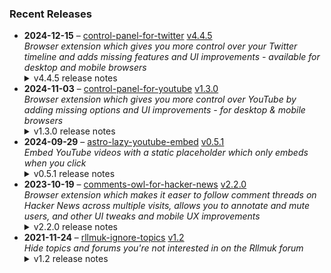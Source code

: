 ### Recent Releases

<!-- RECENT_RELEASES -->
<ul>
<li>
  <strong>2024-12-15</strong> – <a href="https://github.com/insin/control-panel-for-twitter">control-panel-for-twitter</a> <a href="https://github.com/insin/control-panel-for-twitter/releases/tag/v4.4.5">v4.4.5</a>
  <div><em>Browser extension which gives you more control over your Twitter timeline and adds missing features and UI improvements - available for desktop and mobile browsers</em></div>
  <details><summary>v4.4.5 release notes</summary><p>Visit the <a href="https://jbscript.dev/control-panel-for-twitter" rel="nofollow">Control Panel for Twitter website</a> for installation links, more information about the extension, and FAQs. Follow <a href="https://twitter.com/ControlPanelFT" rel="nofollow">@ControlPanelFT</a> on Twitter for updates.</p>
<h2>Changes</h2>
<ul>
<li>Hide the Grok Actions button in focused tweets</li>
</ul>
<h2>Availability</h2>
<p>New versions have to be reviewed and published by each browser extension store before they're available for use.</p>
<p>This version is available in the following extension stores:</p>
<p><a href="https://apps.apple.com/app/id1668516167?platform=iphone" rel="nofollow"><img src="https://user-images.githubusercontent.com/226692/216768643-4756e33c-1e61-41a7-9c56-9bd80f10bcc9.png" alt="Apple App Store" style="max-width: 100%;"></a> <a href="https://chromewebstore.google.com/detail/control-panel-for-twitter/kpmjjdhbcfebfjgdnpjagcndoelnidfj" rel="nofollow"><img src="https://user-images.githubusercontent.com/226692/212897023-9e66b1b0-e1cd-44df-a4f2-3d5bda80c5f8.png" alt="Chrome Web Store" style="max-width: 100%;"></a> <a href="https://microsoftedge.microsoft.com/addons/detail/control-panel-for-twitter/foccddlibbeccjiobcnakipdpkjiijjp" rel="nofollow"><img src="https://user-images.githubusercontent.com/226692/212897573-34b1af0a-dc5a-4aa2-a1e7-ca85d3823f9f.png" alt="Edge Add-ons" style="max-width: 100%;"></a></p>

<h2>Screenshots</h2>
<table>
<thead>
<tr>
<th align="center">Before</th>
<th align="center">After</th>
</tr>
</thead>
<tbody>
<tr>
<td align="center"><a target="_blank" rel="noopener noreferrer" href="https://private-user-images.githubusercontent.com/226692/395856208-e921d5b1-29ee-4d0c-8763-71f0790ab36c.png?jwt=eyJhbGciOiJIUzI1NiIsInR5cCI6IkpXVCJ9.eyJpc3MiOiJnaXRodWIuY29tIiwiYXVkIjoicmF3LmdpdGh1YnVzZXJjb250ZW50LmNvbSIsImtleSI6ImtleTUiLCJleHAiOjE3MzQ1NDE4NDUsIm5iZiI6MTczNDU0MTU0NSwicGF0aCI6Ii8yMjY2OTIvMzk1ODU2MjA4LWU5MjFkNWIxLTI5ZWUtNGQwYy04NzYzLTcxZjA3OTBhYjM2Yy5wbmc_WC1BbXotQWxnb3JpdGhtPUFXUzQtSE1BQy1TSEEyNTYmWC1BbXotQ3JlZGVudGlhbD1BS0lBVkNPRFlMU0E1M1BRSzRaQSUyRjIwMjQxMjE4JTJGdXMtZWFzdC0xJTJGczMlMkZhd3M0X3JlcXVlc3QmWC1BbXotRGF0ZT0yMDI0MTIxOFQxNzA1NDVaJlgtQW16LUV4cGlyZXM9MzAwJlgtQW16LVNpZ25hdHVyZT0yMTZmZjNiZmZmNTlkM2U5ODlhZmEzYjhlMjYwYjQ1ZDE1NDk3MWUzZDg0NDc2YzQwMTU5ZDU1MTYxYmQ1NWJjJlgtQW16LVNpZ25lZEhlYWRlcnM9aG9zdCJ9.FXWCrK0Q89jv6A_AvO-HpBnNPWJ7BArRR_UPa6fZ9Fw"><img src="https://private-user-images.githubusercontent.com/226692/395856208-e921d5b1-29ee-4d0c-8763-71f0790ab36c.png?jwt=eyJhbGciOiJIUzI1NiIsInR5cCI6IkpXVCJ9.eyJpc3MiOiJnaXRodWIuY29tIiwiYXVkIjoicmF3LmdpdGh1YnVzZXJjb250ZW50LmNvbSIsImtleSI6ImtleTUiLCJleHAiOjE3MzQ1NDE4NDUsIm5iZiI6MTczNDU0MTU0NSwicGF0aCI6Ii8yMjY2OTIvMzk1ODU2MjA4LWU5MjFkNWIxLTI5ZWUtNGQwYy04NzYzLTcxZjA3OTBhYjM2Yy5wbmc_WC1BbXotQWxnb3JpdGhtPUFXUzQtSE1BQy1TSEEyNTYmWC1BbXotQ3JlZGVudGlhbD1BS0lBVkNPRFlMU0E1M1BRSzRaQSUyRjIwMjQxMjE4JTJGdXMtZWFzdC0xJTJGczMlMkZhd3M0X3JlcXVlc3QmWC1BbXotRGF0ZT0yMDI0MTIxOFQxNzA1NDVaJlgtQW16LUV4cGlyZXM9MzAwJlgtQW16LVNpZ25hdHVyZT0yMTZmZjNiZmZmNTlkM2U5ODlhZmEzYjhlMjYwYjQ1ZDE1NDk3MWUzZDg0NDc2YzQwMTU5ZDU1MTYxYmQ1NWJjJlgtQW16LVNpZ25lZEhlYWRlcnM9aG9zdCJ9.FXWCrK0Q89jv6A_AvO-HpBnNPWJ7BArRR_UPa6fZ9Fw" alt="" content-type-secured-asset="image/png" style="max-width: 100%;"></a></td>
<td align="center"><a target="_blank" rel="noopener noreferrer" href="https://private-user-images.githubusercontent.com/226692/395856000-8e82bf93-e79d-4bd7-81af-e22982116c9b.png?jwt=eyJhbGciOiJIUzI1NiIsInR5cCI6IkpXVCJ9.eyJpc3MiOiJnaXRodWIuY29tIiwiYXVkIjoicmF3LmdpdGh1YnVzZXJjb250ZW50LmNvbSIsImtleSI6ImtleTUiLCJleHAiOjE3MzQ1NDE4NDUsIm5iZiI6MTczNDU0MTU0NSwicGF0aCI6Ii8yMjY2OTIvMzk1ODU2MDAwLThlODJiZjkzLWU3OWQtNGJkNy04MWFmLWUyMjk4MjExNmM5Yi5wbmc_WC1BbXotQWxnb3JpdGhtPUFXUzQtSE1BQy1TSEEyNTYmWC1BbXotQ3JlZGVudGlhbD1BS0lBVkNPRFlMU0E1M1BRSzRaQSUyRjIwMjQxMjE4JTJGdXMtZWFzdC0xJTJGczMlMkZhd3M0X3JlcXVlc3QmWC1BbXotRGF0ZT0yMDI0MTIxOFQxNzA1NDVaJlgtQW16LUV4cGlyZXM9MzAwJlgtQW16LVNpZ25hdHVyZT1hODk4NjI5YWM4N2I5OTQxNDhjMTZiNGJlMjZkOTI1ZWYxYjFjOWY4NTc1NjRiNjYxZWYxOGU5YTllNzVhMTc2JlgtQW16LVNpZ25lZEhlYWRlcnM9aG9zdCJ9.BAnnvtTiuHMsnXE7BF1eJhVLZBqKuYPjw7uo1Pedzfw"><img src="https://private-user-images.githubusercontent.com/226692/395856000-8e82bf93-e79d-4bd7-81af-e22982116c9b.png?jwt=eyJhbGciOiJIUzI1NiIsInR5cCI6IkpXVCJ9.eyJpc3MiOiJnaXRodWIuY29tIiwiYXVkIjoicmF3LmdpdGh1YnVzZXJjb250ZW50LmNvbSIsImtleSI6ImtleTUiLCJleHAiOjE3MzQ1NDE4NDUsIm5iZiI6MTczNDU0MTU0NSwicGF0aCI6Ii8yMjY2OTIvMzk1ODU2MDAwLThlODJiZjkzLWU3OWQtNGJkNy04MWFmLWUyMjk4MjExNmM5Yi5wbmc_WC1BbXotQWxnb3JpdGhtPUFXUzQtSE1BQy1TSEEyNTYmWC1BbXotQ3JlZGVudGlhbD1BS0lBVkNPRFlMU0E1M1BRSzRaQSUyRjIwMjQxMjE4JTJGdXMtZWFzdC0xJTJGczMlMkZhd3M0X3JlcXVlc3QmWC1BbXotRGF0ZT0yMDI0MTIxOFQxNzA1NDVaJlgtQW16LUV4cGlyZXM9MzAwJlgtQW16LVNpZ25hdHVyZT1hODk4NjI5YWM4N2I5OTQxNDhjMTZiNGJlMjZkOTI1ZWYxYjFjOWY4NTc1NjRiNjYxZWYxOGU5YTllNzVhMTc2JlgtQW16LVNpZ25lZEhlYWRlcnM9aG9zdCJ9.BAnnvtTiuHMsnXE7BF1eJhVLZBqKuYPjw7uo1Pedzfw" alt="" content-type-secured-asset="image/png" style="max-width: 100%;"></a></td>
</tr>
</tbody>
</table>
<h2>Donate</h2>
<p>Support Control Panel for Twitter development with a tip:</p>
<p><a href="https://ko-fi.com/jbscript" rel="nofollow"><img src="https://private-user-images.githubusercontent.com/226692/330361609-c318a7d3-695e-448d-af15-ef0b934ae168.png?jwt=eyJhbGciOiJIUzI1NiIsInR5cCI6IkpXVCJ9.eyJpc3MiOiJnaXRodWIuY29tIiwiYXVkIjoicmF3LmdpdGh1YnVzZXJjb250ZW50LmNvbSIsImtleSI6ImtleTUiLCJleHAiOjE3MzQ1NDE4NDUsIm5iZiI6MTczNDU0MTU0NSwicGF0aCI6Ii8yMjY2OTIvMzMwMzYxNjA5LWMzMThhN2QzLTY5NWUtNDQ4ZC1hZjE1LWVmMGI5MzRhZTE2OC5wbmc_WC1BbXotQWxnb3JpdGhtPUFXUzQtSE1BQy1TSEEyNTYmWC1BbXotQ3JlZGVudGlhbD1BS0lBVkNPRFlMU0E1M1BRSzRaQSUyRjIwMjQxMjE4JTJGdXMtZWFzdC0xJTJGczMlMkZhd3M0X3JlcXVlc3QmWC1BbXotRGF0ZT0yMDI0MTIxOFQxNzA1NDVaJlgtQW16LUV4cGlyZXM9MzAwJlgtQW16LVNpZ25hdHVyZT0wMjNiOTBjOTU0NDYwMzAzNTcyOTZiODkyMjFhMzI5NGNjOTg0MmY5ZDc0OTcxNjQ0MTZjM2UyZGExMzAyYzFjJlgtQW16LVNpZ25lZEhlYWRlcnM9aG9zdCJ9.569Oqu_4QUzDkTIQ0EPkjhFqCJhgPDHr43SIWXvgMKo" alt="Support me on Ko-fi" content-type-secured-asset="image/png" secured-asset-link="" style="max-width: 100%;"></a></p></details>
</li>
<li>
  <strong>2024-11-03</strong> – <a href="https://github.com/insin/control-panel-for-youtube">control-panel-for-youtube</a> <a href="https://github.com/insin/control-panel-for-youtube/releases/tag/v1.3.0">v1.3.0</a>
  <div><em>Browser extension which gives you more control over YouTube by adding missing options and UI improvements - for desktop &amp; mobile browsers</em></div>
  <details><summary>v1.3.0 release notes</summary><p>Visit the <a href="https://jbscript.dev/control-panel-for-youtube" rel="nofollow">Control Panel for YouTube website</a> for installation links, more information about the extension, and FAQs. Follow <a href="https://twitter.com/ControlPanelFYT" rel="nofollow">@ControlPanelFYT</a> on Twitter for updates.</p>
<h2>Changes</h2>
<ul>
<li>Added an option to remove the new pink fade from the desktop progress bar</li>
<li>Hiding watched videos no longer applies to Search results</li>
</ul>
<h2>Availability</h2>

<p>This release is available in the following extension stores:</p>
<p><a href="https://apps.apple.com/app/id6478456678?platform=mac" rel="nofollow"><img src="https://private-user-images.githubusercontent.com/226692/308588488-1ad45460-be0b-48ff-bbb4-6721e77e6537.png?jwt=eyJhbGciOiJIUzI1NiIsInR5cCI6IkpXVCJ9.eyJpc3MiOiJnaXRodWIuY29tIiwiYXVkIjoicmF3LmdpdGh1YnVzZXJjb250ZW50LmNvbSIsImtleSI6ImtleTUiLCJleHAiOjE3MzQ1NDE4NDUsIm5iZiI6MTczNDU0MTU0NSwicGF0aCI6Ii8yMjY2OTIvMzA4NTg4NDg4LTFhZDQ1NDYwLWJlMGItNDhmZi1iYmI0LTY3MjFlNzdlNjUzNy5wbmc_WC1BbXotQWxnb3JpdGhtPUFXUzQtSE1BQy1TSEEyNTYmWC1BbXotQ3JlZGVudGlhbD1BS0lBVkNPRFlMU0E1M1BRSzRaQSUyRjIwMjQxMjE4JTJGdXMtZWFzdC0xJTJGczMlMkZhd3M0X3JlcXVlc3QmWC1BbXotRGF0ZT0yMDI0MTIxOFQxNzA1NDVaJlgtQW16LUV4cGlyZXM9MzAwJlgtQW16LVNpZ25hdHVyZT1iOTI5NjBlZTI0NDBkZmYyYTE2OGQ5ODhmYWE3ZDRmMDI1YWE3OTk3ODVlZWFlOWRhZWExZTEwOTczNmQ4MTJhJlgtQW16LVNpZ25lZEhlYWRlcnM9aG9zdCJ9.wN0sM_MZVy2-ukCf9_sZDZYxwuv4Z7iZfMkyiTznFA0" alt="Mac App Store" content-type-secured-asset="image/png" secured-asset-link="" style="max-width: 100%;"></a> <a href="https://addons.mozilla.org/firefox/addon/control-panel-for-youtube/" rel="nofollow"><img src="https://private-user-images.githubusercontent.com/226692/307636781-566d72e8-bd40-43a4-9118-1768946f5b20.png?jwt=eyJhbGciOiJIUzI1NiIsInR5cCI6IkpXVCJ9.eyJpc3MiOiJnaXRodWIuY29tIiwiYXVkIjoicmF3LmdpdGh1YnVzZXJjb250ZW50LmNvbSIsImtleSI6ImtleTUiLCJleHAiOjE3MzQ1NDE4NDUsIm5iZiI6MTczNDU0MTU0NSwicGF0aCI6Ii8yMjY2OTIvMzA3NjM2NzgxLTU2NmQ3MmU4LWJkNDAtNDNhNC05MTE4LTE3Njg5NDZmNWIyMC5wbmc_WC1BbXotQWxnb3JpdGhtPUFXUzQtSE1BQy1TSEEyNTYmWC1BbXotQ3JlZGVudGlhbD1BS0lBVkNPRFlMU0E1M1BRSzRaQSUyRjIwMjQxMjE4JTJGdXMtZWFzdC0xJTJGczMlMkZhd3M0X3JlcXVlc3QmWC1BbXotRGF0ZT0yMDI0MTIxOFQxNzA1NDVaJlgtQW16LUV4cGlyZXM9MzAwJlgtQW16LVNpZ25hdHVyZT03OTYxYTE2NjgwOGZjMTgwZmUwOWI3MzRlZWQ3NDIxODE5YWRmMjFiZmVhN2I5NDIwNTRiNTc3ZWIyZTFhM2U2JlgtQW16LVNpZ25lZEhlYWRlcnM9aG9zdCJ9.mEbe7lcE32lUNeiFqnLJZej-WD9m66QWtbcViX_1eD0" alt="Mozilla Add-ons" content-type-secured-asset="image/png" secured-asset-link="" style="max-width: 100%;"></a> <a href="https://chromewebstore.google.com/detail/control-panel-for-youtube/lodcanccmfbpjjpnngindkkmiehimile" rel="nofollow"><img src="https://private-user-images.githubusercontent.com/226692/307584913-08b44d7b-61d5-49f2-9a76-607eb36fe407.png?jwt=eyJhbGciOiJIUzI1NiIsInR5cCI6IkpXVCJ9.eyJpc3MiOiJnaXRodWIuY29tIiwiYXVkIjoicmF3LmdpdGh1YnVzZXJjb250ZW50LmNvbSIsImtleSI6ImtleTUiLCJleHAiOjE3MzQ1NDE4NDUsIm5iZiI6MTczNDU0MTU0NSwicGF0aCI6Ii8yMjY2OTIvMzA3NTg0OTEzLTA4YjQ0ZDdiLTYxZDUtNDlmMi05YTc2LTYwN2ViMzZmZTQwNy5wbmc_WC1BbXotQWxnb3JpdGhtPUFXUzQtSE1BQy1TSEEyNTYmWC1BbXotQ3JlZGVudGlhbD1BS0lBVkNPRFlMU0E1M1BRSzRaQSUyRjIwMjQxMjE4JTJGdXMtZWFzdC0xJTJGczMlMkZhd3M0X3JlcXVlc3QmWC1BbXotRGF0ZT0yMDI0MTIxOFQxNzA1NDVaJlgtQW16LUV4cGlyZXM9MzAwJlgtQW16LVNpZ25hdHVyZT05NmZiNGVjYTgyMTFmMjZiZDMzMDAwN2VlNzUyZDY3NzkyZDk3NDNkMmEwN2I4Y2Q3NTQxNzliNjRlMjgyMjNhJlgtQW16LVNpZ25lZEhlYWRlcnM9aG9zdCJ9.GuP1DRJIuuCcB2zZw1HSfPFbdNSEAWDHcv3G1ND_0Sk" alt="Chrome Web Store" content-type-secured-asset="image/png" secured-asset-link="" style="max-width: 100%;"></a> <a href="https://microsoftedge.microsoft.com/addons/detail/llinnalaegmbpmjonmfbpklchphiabfo" rel="nofollow"><img src="https://private-user-images.githubusercontent.com/226692/308582850-d5ccf576-df4a-48c8-b881-17c1e8a0c6df.png?jwt=eyJhbGciOiJIUzI1NiIsInR5cCI6IkpXVCJ9.eyJpc3MiOiJnaXRodWIuY29tIiwiYXVkIjoicmF3LmdpdGh1YnVzZXJjb250ZW50LmNvbSIsImtleSI6ImtleTUiLCJleHAiOjE3MzQ1NDE4NDUsIm5iZiI6MTczNDU0MTU0NSwicGF0aCI6Ii8yMjY2OTIvMzA4NTgyODUwLWQ1Y2NmNTc2LWRmNGEtNDhjOC1iODgxLTE3YzFlOGEwYzZkZi5wbmc_WC1BbXotQWxnb3JpdGhtPUFXUzQtSE1BQy1TSEEyNTYmWC1BbXotQ3JlZGVudGlhbD1BS0lBVkNPRFlMU0E1M1BRSzRaQSUyRjIwMjQxMjE4JTJGdXMtZWFzdC0xJTJGczMlMkZhd3M0X3JlcXVlc3QmWC1BbXotRGF0ZT0yMDI0MTIxOFQxNzA1NDVaJlgtQW16LUV4cGlyZXM9MzAwJlgtQW16LVNpZ25hdHVyZT0zMTI0MDdhYWI4YTk2NDA5YzZmMzk2MmQ5N2ZlMGU5ZjZjMjMyNTVjZjgyZWU3MmVhOWNlNWFlZTg0M2MzOGZkJlgtQW16LVNpZ25lZEhlYWRlcnM9aG9zdCJ9.aRtDkQXbG0m5LIpubjW5XYIitmjlQeZrqhUK24hKZYQ" alt="Edge Add-ons" content-type-secured-asset="image/png" secured-asset-link="" style="max-width: 100%;"></a></p>
<h2>Donate</h2>
<p>Support Control Panel for YouTube development with a tip:</p>
<p><a href="https://ko-fi.com/jbscript" rel="nofollow"><img src="https://private-user-images.githubusercontent.com/226692/330361609-c318a7d3-695e-448d-af15-ef0b934ae168.png?jwt=eyJhbGciOiJIUzI1NiIsInR5cCI6IkpXVCJ9.eyJpc3MiOiJnaXRodWIuY29tIiwiYXVkIjoicmF3LmdpdGh1YnVzZXJjb250ZW50LmNvbSIsImtleSI6ImtleTUiLCJleHAiOjE3MzQ1NDE4NDUsIm5iZiI6MTczNDU0MTU0NSwicGF0aCI6Ii8yMjY2OTIvMzMwMzYxNjA5LWMzMThhN2QzLTY5NWUtNDQ4ZC1hZjE1LWVmMGI5MzRhZTE2OC5wbmc_WC1BbXotQWxnb3JpdGhtPUFXUzQtSE1BQy1TSEEyNTYmWC1BbXotQ3JlZGVudGlhbD1BS0lBVkNPRFlMU0E1M1BRSzRaQSUyRjIwMjQxMjE4JTJGdXMtZWFzdC0xJTJGczMlMkZhd3M0X3JlcXVlc3QmWC1BbXotRGF0ZT0yMDI0MTIxOFQxNzA1NDVaJlgtQW16LUV4cGlyZXM9MzAwJlgtQW16LVNpZ25hdHVyZT0wMjNiOTBjOTU0NDYwMzAzNTcyOTZiODkyMjFhMzI5NGNjOTg0MmY5ZDc0OTcxNjQ0MTZjM2UyZGExMzAyYzFjJlgtQW16LVNpZ25lZEhlYWRlcnM9aG9zdCJ9.569Oqu_4QUzDkTIQ0EPkjhFqCJhgPDHr43SIWXvgMKo" alt="Support me on Ko-fi" content-type-secured-asset="image/png" secured-asset-link="" style="max-width: 100%;"></a></p></details>
</li>
<li>
  <strong>2024-09-29</strong> – <a href="https://github.com/insin/astro-lazy-youtube-embed">astro-lazy-youtube-embed</a> <a href="https://github.com/insin/astro-lazy-youtube-embed/releases/tag/v0.5.1">v0.5.1</a>
  <div><em>Embed YouTube videos with a static placeholder which only embeds when you click</em></div>
  <details><summary>v0.5.1 release notes</summary><h3>Changed</h3>
<ul>
<li>If <code>embedParams.start</code> is provided, its timestamp will be used in the "Watch on YouTube" link</li>
</ul></details>
</li>
<li>
  <strong>2023-10-19</strong> – <a href="https://github.com/insin/comments-owl-for-hacker-news">comments-owl-for-hacker-news</a> <a href="https://github.com/insin/comments-owl-for-hacker-news/releases/tag/v2.2.0">v2.2.0</a>
  <div><em>Browser extension which makes it easer to follow comment threads on Hacker News across multiple visits, allows you to annotate and mute users, and other UI tweaks and mobile UX improvements</em></div>
  <details><summary>v2.2.0 release notes</summary><ul>
<li>Added an option to disable or require confirmation for hiding on list pages</li>
<li>Added an option to increase the contrast of submission text (enabled by default)</li>
</ul>
<hr>
<p>Available in the following extension stores:</p>
<p><a href="https://apps.apple.com/us/app/comments-owl-for-hacker-news/id6451333500" rel="nofollow"><img src="https://user-images.githubusercontent.com/226692/216768643-4756e33c-1e61-41a7-9c56-9bd80f10bcc9.png" alt="Apple App Store" style="max-width: 100%;"></a> <a href="https://addons.mozilla.org/en-US/firefox/addon/hn-comments-owl/" rel="nofollow"><img src="https://user-images.githubusercontent.com/226692/212897487-f3993495-2032-44a4-b0c6-1bd1d9cc56dd.png" alt="Firefox" style="max-width: 100%;"></a> <a href="https://chrome.google.com/webstore/detail/kpoggabejgbenjahggloahnnaolmfock?authuser=0&amp;hl=en" rel="nofollow"><img src="https://user-images.githubusercontent.com/226692/212897023-9e66b1b0-e1cd-44df-a4f2-3d5bda80c5f8.png" alt="Chrome" style="max-width: 100%;"></a></p></details>
</li>
<li>
  <strong>2021-11-24</strong> – <a href="https://github.com/insin/rllmuk-ignore-topics">rllmuk-ignore-topics</a> <a href="https://github.com/insin/rllmuk-ignore-topics/releases/tag/v1.2">v1.2</a>
  <div><em>Hide topics and forums you're not interested in on the Rllmuk forum</em></div>
  <details><summary>v1.2 release notes</summary><ul>
<li>Added support for the Fluid view</li>
<li>Added a collapse control for the Fluid sidebar</li>
</ul></details>
</li>
</ul>
<!-- /RECENT_RELEASES -->
